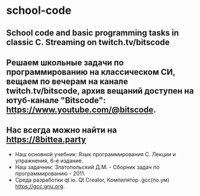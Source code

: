 # school-code
School code and basic programming tasks in classic C. Streaming on twitch.tv/bitscode
---------------------------------------------------------------------------------------------
Решаем школьные задачи по программированию на классическом СИ, вещаем по вечерам на канале twitch.tv/bitscode, архив вещаний доступен на ютуб-канале "Bitscode":
https://www.youtube.com/@bitscode.
---------------------------------------------------------------------------------------------
Нас всегда можно найти на https://8bittea.party
---------------------------------------------------------------------------------------------
- Наш основной учебник: Язык программирования C. Лекции и упражнения, 6-е издание.
- Наш задачник: Златопольский Д.М. - Сборник задач по программированию - 2011.
- Среда разработки qt.io. Qt Creator, Компилятор .gcc(по.ум) https://gcc.gnu.org.
